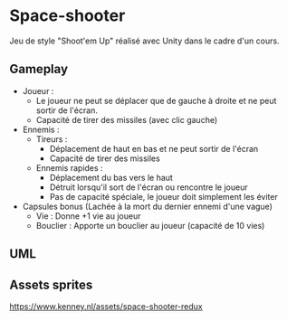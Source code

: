# Space-shooter

Jeu de style "Shoot'em Up" réalisé avec Unity dans le cadre d'un cours.

## Gameplay

- Joueur :
  - Le joueur ne peut se déplacer que de gauche à droite et ne peut sortir de l'écran.
  - Capacité de tirer des missiles (avec clic gauche)
- Ennemis :
  - Tireurs :
    - Déplacement de haut en bas et ne peut sortir de l'écran
    - Capacité de tirer des missiles
  - Ennemis rapides :
    - Déplacement du bas vers le haut
    - Détruit lorsqu'il sort de l'écran ou rencontre le joueur
    - Pas de capacité spéciale, le joueur doit simplement les éviter
- Capsules bonus (Lachée à la mort du dernier ennemi d'une vague)
  - Vie : Donne +1 vie au joueur
  - Bouclier : Apporte un bouclier au joueur (capacité de 10 vies)
  
## UML

## Assets sprites

https://www.kenney.nl/assets/space-shooter-redux
